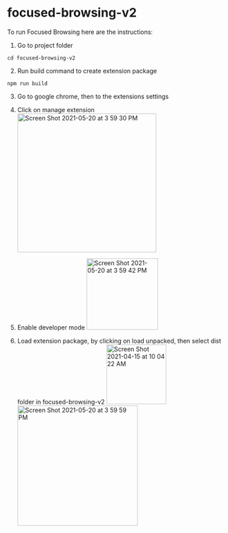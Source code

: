 # focused-browsing-v2
To run Focused Browsing here are the instructions:

1. Go to project folder
```
cd focused-browsing-v2
```

2. Run build command to create extension package
```
npm run build
```

3. Go to google chrome, then to the extensions settings

4. Click on manage extension 
    <img width="321" alt="Screen Shot 2021-05-20 at 3 59 30 PM" src="https://user-images.githubusercontent.com/20130700/119042162-79c9f680-b985-11eb-9746-3815fb8ace4d.png">


5. Enable developer mode
    <img width="165" alt="Screen Shot 2021-05-20 at 3 59 42 PM" src="https://user-images.githubusercontent.com/20130700/119042180-7df61400-b985-11eb-912b-f594db8d5f43.png"> 

6. Load extension package, by clicking on load unpacked, then select dist folder in focused-browsing-v2
    <img width="138" alt="Screen Shot 2021-04-15 at 10 04 22 AM" src="https://user-images.githubusercontent.com/20130700/119042240-8fd7b700-b985-11eb-8fb2-5b23fa617714.png">
    <img width="278" alt="Screen Shot 2021-05-20 at 3 59 59 PM" src="https://user-images.githubusercontent.com/20130700/119042254-95350180-b985-11eb-9a27-ac02ecb351bc.png">



